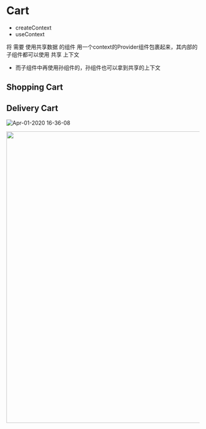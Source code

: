 
# Cart

- createContext
- useContext

将 需要 使用共享数据 的组件 用一个context的Provider组件包裹起来，其内部的子组件都可以使用 共享 上下文
- 而子组件中再使用孙组件的，孙组件也可以拿到共享的上下文


## Shopping Cart


## Delivery Cart

![Apr-01-2020 16-36-08](https://user-images.githubusercontent.com/26485327/78116485-efe46480-7436-11ea-9daf-58ca39bc229a.gif)


<img width="760" src="https://user-images.githubusercontent.com/26485327/78115816-f1f9f380-7435-11ea-982e-15817d9c74b4.png">

